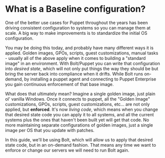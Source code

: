 # What is a Baseline configuration?

One of the better use cases for Puppet throughout the years has been driving consistent configuration to systems so you can manage them at scale. A big way to make improvements is to standardize the initial OS configuration.

You may be doing this today, and probably have many different ways it is applied. Golden images, GPOs, scripts, guest customizations, manual tasks - usually all of the above apply when it comes to building a "standard image" in an environment. With Bolt/Puppet you can write that configuration into *desired state*, which will not only put things the way they should be but bring the server back into compliance when it drifts. While Bolt runs on-demand, by installing a puppet agent and connecting to Puppet Enterprise you gain continuous enforcement of that base image.

What does that ultimately mean? Imagine a single golden image, just plain ol' vanilla Windows. Once it connects to puppet, all the "Golden Image" customizations, GPOs, scripts, guest customizations, etc... are not only applied, but **enforced**. It's now *living code*, which means when you change that desired state code you can apply it to all systems, and all the current systems plus the ones that haven't been built yet will get that code. No more maintaining separate configurations of golden images, just a single image per OS that you update with patches.

In this guide, we'll be using Bolt, which will allow us to apply that desired state code, but in an on-demand fashion. That means any time we want to enforce or change our servers we will need to run Bolt again.